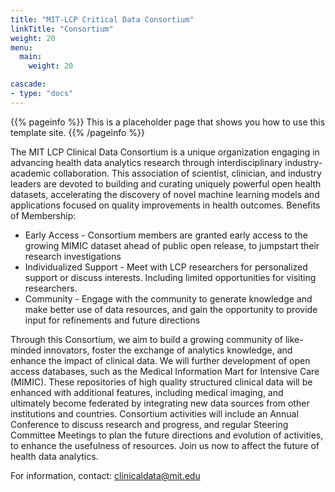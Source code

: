 ```yaml
---
title: "MIT-LCP Critical Data Consortium"
linkTitle: "Consortium"
weight: 20
menu:
  main:
    weight: 20

cascade:
- type: "docs"
---
```


{{% pageinfo %}}
This is a placeholder page that shows you how to use this template site.
{{% /pageinfo %}}

The MIT LCP Clinical Data Consortium is a unique organization engaging in advancing health data analytics research through interdisciplinary industry-academic collaboration. This association of scientist, clinician, and industry leaders are devoted to building and curating uniquely powerful open health datasets, accelerating the discovery of novel machine learning models and applications focused on quality improvements in health outcomes.
Benefits of Membership:

- Early Access - Consortium members are granted early access to the growing MIMIC dataset ahead of public open release, to jumpstart their research investigations
- Individualized Support - Meet with LCP researchers for personalized support or discuss interests. Including limited opportunities for visiting researchers.
- Community - Engage with the community to generate knowledge and make better use of data resources, and gain the opportunity to provide input for refinements and future directions

Through this Consortium, we aim to build a growing community of like-minded innovators, foster the exchange of analytics knowledge, and enhance the impact of clinical data. We will further development of open access databases, such as the Medical Information Mart for Intensive Care (MIMIC). These repositories of high quality structured clinical data will be enhanced with additional features, including medical imaging, and ultimately become federated by integrating new data sources from other institutions and countries. Consortium activities will include an Annual Conference to discuss research and progress, and regular Steering Committee Meetings to plan the future directions and evolution of activities, to enhance the usefulness of resources. Join us now to affect the future of health data analytics.

For information, contact: clinicaldata@mit.edu
